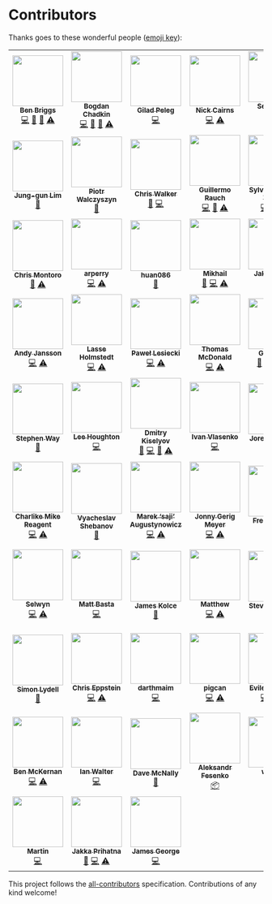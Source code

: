 # Contributors

Thanks goes to these wonderful people ([emoji key](https://github.com/kentcdodds/all-contributors#emoji-key)):

<!-- ALL-CONTRIBUTORS-LIST:START - Do not remove or modify this section -->
<!-- prettier-ignore-start -->
<!-- markdownlint-disable -->
<table>
  <tr>
    <td align="center"><a href="http://beneb.info"><img src="https://avatars.githubusercontent.com/u/1282980?v=3?s=100" width="100px;" alt=""/><br /><sub><b>Ben Briggs</b></sub></a><br /><a href="https://github.com/cssnano/cssnano/commits?author=ben-eb" title="Code">💻</a> <a href="https://github.com/cssnano/cssnano/commits?author=ben-eb" title="Documentation">📖</a> <a href="https://github.com/cssnano/cssnano/pulls?q=is%3Apr+reviewed-by%3Aben-eb" title="Reviewed Pull Requests">👀</a> <a href="https://github.com/cssnano/cssnano/commits?author=ben-eb" title="Tests">⚠️</a></td>
    <td align="center"><a href="https://github.com/TrySound"><img src="https://avatars.githubusercontent.com/u/5635476?v=3?s=100" width="100px;" alt=""/><br /><sub><b>Bogdan Chadkin</b></sub></a><br /><a href="https://github.com/cssnano/cssnano/commits?author=TrySound" title="Code">💻</a> <a href="https://github.com/cssnano/cssnano/commits?author=TrySound" title="Documentation">📖</a> <a href="https://github.com/cssnano/cssnano/pulls?q=is%3Apr+reviewed-by%3ATrySound" title="Reviewed Pull Requests">👀</a> <a href="https://github.com/cssnano/cssnano/commits?author=TrySound" title="Tests">⚠️</a></td>
    <td align="center"><a href="https://www.giladpeleg.com/"><img src="https://avatars.githubusercontent.com/u/4533329?v=3?s=100" width="100px;" alt=""/><br /><sub><b>Gilad Peleg</b></sub></a><br /><a href="https://github.com/cssnano/cssnano/commits?author=pgilad" title="Code">💻</a></td>
    <td align="center"><a href="https://github.com/niccai"><img src="https://avatars.githubusercontent.com/u/370420?v=3?s=100" width="100px;" alt=""/><br /><sub><b>Nick Cairns</b></sub></a><br /><a href="https://github.com/cssnano/cssnano/commits?author=niccai" title="Code">💻</a> <a href="https://github.com/cssnano/cssnano/commits?author=niccai" title="Tests">⚠️</a></td>
    <td align="center"><a href="https://sebastian-misch.de"><img src="https://avatars.githubusercontent.com/u/7263665?v=3?s=100" width="100px;" alt=""/><br /><sub><b>Sebastian Misch</b></sub></a><br /><a href="https://github.com/cssnano/cssnano/commits?author=sbstnmsch" title="Code">💻</a> <a href="https://github.com/cssnano/cssnano/commits?author=sbstnmsch" title="Tests">⚠️</a></td>
    <td align="center"><a href="https://github.com/ophyros"><img src="https://avatars.githubusercontent.com/u/11319202?v=3?s=100" width="100px;" alt=""/><br /><sub><b>Вячеслав Ляшенко</b></sub></a><br /><a href="https://github.com/cssnano/cssnano/commits?author=ophyros" title="Code">💻</a> <a href="https://github.com/cssnano/cssnano/commits?author=ophyros" title="Tests">⚠️</a></td>
    <td align="center"><a href="https://shinnn.github.io"><img src="https://avatars.githubusercontent.com/u/1131567?v=3?s=100" width="100px;" alt=""/><br /><sub><b>shinnn</b></sub></a><br /><a href="https://github.com/cssnano/cssnano/commits?author=shinnn" title="Code">💻</a></td>
  </tr>
  <tr>
    <td align="center"><a href="https://github.com/j6lim"><img src="https://avatars.githubusercontent.com/u/45338?v=3?s=100" width="100px;" alt=""/><br /><sub><b>Jung-gun Lim</b></sub></a><br /><a href="https://github.com/cssnano/cssnano/issues?q=author%3Aj6lim" title="Bug reports">🐛</a></td>
    <td align="center"><a href="http://outof.me"><img src="https://avatars.githubusercontent.com/u/368561?v=3?s=100" width="100px;" alt=""/><br /><sub><b>Piotr Walczyszyn</b></sub></a><br /><a href="https://github.com/cssnano/cssnano/issues?q=author%3Apwalczyszyn" title="Bug reports">🐛</a></td>
    <td align="center"><a href="http://thechriswalker.github.com/"><img src="https://avatars.githubusercontent.com/u/551712?v=3?s=100" width="100px;" alt=""/><br /><sub><b>Chris Walker</b></sub></a><br /><a href="https://github.com/cssnano/cssnano/issues?q=author%3Athechriswalker" title="Bug reports">🐛</a> <a href="https://github.com/cssnano/cssnano/commits?author=thechriswalker" title="Code">💻</a></td>
    <td align="center"><a href="http://twitter.com/rauchg"><img src="https://avatars.githubusercontent.com/u/13041?v=3?s=100" width="100px;" alt=""/><br /><sub><b>Guillermo Rauch</b></sub></a><br /><a href="https://github.com/cssnano/cssnano/commits?author=rauchg" title="Code">💻</a> <a href="https://github.com/cssnano/cssnano/commits?author=rauchg" title="Documentation">📖</a> <a href="https://github.com/cssnano/cssnano/commits?author=rauchg" title="Tests">⚠️</a></td>
    <td align="center"><a href="https://github.com/sylvainpolletvillard"><img src="https://avatars.githubusercontent.com/u/566536?v=3?s=100" width="100px;" alt=""/><br /><sub><b>Sylvain Pollet-Villard</b></sub></a><br /><a href="https://github.com/cssnano/cssnano/commits?author=sylvainpolletvillard" title="Code">💻</a> <a href="https://github.com/cssnano/cssnano/commits?author=sylvainpolletvillard" title="Documentation">📖</a> <a href="https://github.com/cssnano/cssnano/commits?author=sylvainpolletvillard" title="Tests">⚠️</a></td>
    <td align="center"><a href="https://www.iyunlu.com/view"><img src="https://avatars.githubusercontent.com/u/2784308?v=3?s=100" width="100px;" alt=""/><br /><sub><b>一丝</b></sub></a><br /><a href="https://github.com/cssnano/cssnano/commits?author=yisibl" title="Code">💻</a> <a href="https://github.com/cssnano/cssnano/commits?author=yisibl" title="Tests">⚠️</a></td>
    <td align="center"><a href="https://github.com/Ambroos"><img src="https://avatars.githubusercontent.com/u/497260?v=3?s=100" width="100px;" alt=""/><br /><sub><b>Ambroos Vaes</b></sub></a><br /><a href="https://github.com/cssnano/cssnano/issues?q=author%3AAmbroos" title="Bug reports">🐛</a></td>
  </tr>
  <tr>
    <td align="center"><a href="https://github.com/montmanu"><img src="https://avatars.githubusercontent.com/u/639255?v=3?s=100" width="100px;" alt=""/><br /><sub><b>Chris Montoro</b></sub></a><br /><a href="https://github.com/cssnano/cssnano/issues?q=author%3Amontmanu" title="Bug reports">🐛</a> <a href="https://github.com/cssnano/cssnano/commits?author=montmanu" title="Tests">⚠️</a></td>
    <td align="center"><a href="https://github.com/arperry"><img src="https://avatars.githubusercontent.com/u/9615035?v=3?s=100" width="100px;" alt=""/><br /><sub><b>arperry</b></sub></a><br /><a href="https://github.com/cssnano/cssnano/commits?author=arperry" title="Code">💻</a> <a href="https://github.com/cssnano/cssnano/commits?author=arperry" title="Tests">⚠️</a></td>
    <td align="center"><a href="https://github.com/huan086"><img src="https://avatars.githubusercontent.com/u/1448788?v=3?s=100" width="100px;" alt=""/><br /><sub><b>huan086</b></sub></a><br /><a href="https://github.com/cssnano/cssnano/issues?q=author%3Ahuan086" title="Bug reports">🐛</a></td>
    <td align="center"><a href="https://github.com/jaybekster"><img src="https://avatars.githubusercontent.com/u/2485494?v=3?s=100" width="100px;" alt=""/><br /><sub><b>Mikhail</b></sub></a><br /><a href="https://github.com/cssnano/cssnano/issues?q=author%3Ajaybekster" title="Bug reports">🐛</a> <a href="https://github.com/cssnano/cssnano/commits?author=jaybekster" title="Code">💻</a> <a href="https://github.com/cssnano/cssnano/commits?author=jaybekster" title="Tests">⚠️</a></td>
    <td align="center"><a href="https://jakemoxey.com"><img src="https://avatars.githubusercontent.com/u/7336481?v=3?s=100" width="100px;" alt=""/><br /><sub><b>Jake Moxey</b></sub></a><br /><a href="https://github.com/cssnano/cssnano/commits?author=jxom" title="Code">💻</a></td>
    <td align="center"><a href="https://github.com/11bit"><img src="https://avatars.githubusercontent.com/u/4057095?v=3?s=100" width="100px;" alt=""/><br /><sub><b>Ivan Buryak</b></sub></a><br /><a href="https://github.com/cssnano/cssnano/commits?author=11bit" title="Code">💻</a> <a href="https://github.com/cssnano/cssnano/commits?author=11bit" title="Tests">⚠️</a></td>
    <td align="center"><a href="https://github.com/akx"><img src="https://avatars.githubusercontent.com/u/58669?v=3?s=100" width="100px;" alt=""/><br /><sub><b>Aarni Koskela</b></sub></a><br /><a href="https://github.com/cssnano/cssnano/commits?author=akx" title="Code">💻</a></td>
  </tr>
  <tr>
    <td align="center"><a href="https://github.com/andyjansson"><img src="https://avatars.githubusercontent.com/u/1737375?v=3?s=100" width="100px;" alt=""/><br /><sub><b>Andy Jansson</b></sub></a><br /><a href="https://github.com/cssnano/cssnano/commits?author=andyjansson" title="Code">💻</a> <a href="https://github.com/cssnano/cssnano/commits?author=andyjansson" title="Tests">⚠️</a></td>
    <td align="center"><a href="https://www.linkedin.com/in/holmstedt"><img src="https://avatars.githubusercontent.com/u/3183122?v=3?s=100" width="100px;" alt=""/><br /><sub><b>Lasse Holmstedt</b></sub></a><br /><a href="https://github.com/cssnano/cssnano/commits?author=holmari" title="Code">💻</a> <a href="https://github.com/cssnano/cssnano/commits?author=holmari" title="Tests">⚠️</a></td>
    <td align="center"><a href="https://github.com/plesiecki"><img src="https://avatars.githubusercontent.com/u/770675?v=3?s=100" width="100px;" alt=""/><br /><sub><b>Paweł Lesiecki</b></sub></a><br /><a href="https://github.com/cssnano/cssnano/commits?author=plesiecki" title="Code">💻</a> <a href="https://github.com/cssnano/cssnano/commits?author=plesiecki" title="Tests">⚠️</a></td>
    <td align="center"><a href="https://github.com/thomas-mcdonald"><img src="https://avatars.githubusercontent.com/u/197928?v=3?s=100" width="100px;" alt=""/><br /><sub><b>Thomas McDonald</b></sub></a><br /><a href="https://github.com/cssnano/cssnano/commits?author=thomas-mcdonald" title="Code">💻</a> <a href="https://github.com/cssnano/cssnano/commits?author=thomas-mcdonald" title="Tests">⚠️</a></td>
    <td align="center"><a href="https://justineo.github.io/"><img src="https://avatars.githubusercontent.com/u/1726061?v=3?s=100" width="100px;" alt=""/><br /><sub><b>GU Yiling</b></sub></a><br /><a href="https://github.com/cssnano/cssnano/issues?q=author%3AJustineo" title="Bug reports">🐛</a> <a href="https://github.com/cssnano/cssnano/commits?author=Justineo" title="Code">💻</a> <a href="https://github.com/cssnano/cssnano/commits?author=Justineo" title="Documentation">📖</a> <a href="https://github.com/cssnano/cssnano/commits?author=Justineo" title="Tests">⚠️</a></td>
    <td align="center"><a href="https://twitter.com/VilleImmonen"><img src="https://avatars.githubusercontent.com/u/497214?v=3?s=100" width="100px;" alt=""/><br /><sub><b>Ville Immonen</b></sub></a><br /><a href="https://github.com/cssnano/cssnano/commits?author=fson" title="Code">💻</a></td>
    <td align="center"><a href="https://www.duncanbeevers.com"><img src="https://avatars.githubusercontent.com/u/7367?v=3?s=100" width="100px;" alt=""/><br /><sub><b>Duncan Beevers</b></sub></a><br /><a href="https://github.com/cssnano/cssnano/commits?author=duncanbeevers" title="Code">💻</a> <a href="https://github.com/cssnano/cssnano/commits?author=duncanbeevers" title="Tests">⚠️</a></td>
  </tr>
  <tr>
    <td align="center"><a href="http://stephenway.net"><img src="https://avatars.githubusercontent.com/u/38894?v=3?s=100" width="100px;" alt=""/><br /><sub><b>Stephen Way</b></sub></a><br /><a href="https://github.com/cssnano/cssnano/commits?author=stephenway" title="Documentation">📖</a></td>
    <td align="center"><a href="https://github.com/asztal"><img src="https://avatars.githubusercontent.com/u/68302?v=3?s=100" width="100px;" alt=""/><br /><sub><b>Lee Houghton</b></sub></a><br /><a href="https://github.com/cssnano/cssnano/commits?author=asztal" title="Code">💻</a></td>
    <td align="center"><a href="http://codepen.io/dmitrykiselyov"><img src="https://avatars.githubusercontent.com/u/5103477?v=3?s=100" width="100px;" alt=""/><br /><sub><b>Dmitry Kiselyov</b></sub></a><br /><a href="https://github.com/cssnano/cssnano/issues?q=author%3Admitrykiselyov" title="Bug reports">🐛</a> <a href="https://github.com/cssnano/cssnano/commits?author=dmitrykiselyov" title="Code">💻</a> <a href="https://github.com/cssnano/cssnano/commits?author=dmitrykiselyov" title="Documentation">📖</a> <a href="https://github.com/cssnano/cssnano/commits?author=dmitrykiselyov" title="Tests">⚠️</a></td>
    <td align="center"><a href="https://github.com/avanes"><img src="https://avatars.githubusercontent.com/u/19105?v=3?s=100" width="100px;" alt=""/><br /><sub><b>Ivan Vlasenko</b></sub></a><br /><a href="https://github.com/cssnano/cssnano/commits?author=avanes" title="Code">💻</a></td>
    <td align="center"><a href="http://joren.co"><img src="https://avatars.githubusercontent.com/u/231202?v=3?s=100" width="100px;" alt=""/><br /><sub><b>Joren Van Hee</b></sub></a><br /><a href="https://github.com/cssnano/cssnano/issues?q=author%3Ajorenvanhee" title="Bug reports">🐛</a></td>
    <td align="center"><a href="http://andrekoenig.info/"><img src="https://avatars.githubusercontent.com/u/224910?v=3?s=100" width="100px;" alt=""/><br /><sub><b>André König</b></sub></a><br /><a href="https://github.com/cssnano/cssnano/issues?q=author%3Aakoenig" title="Bug reports">🐛</a></td>
    <td align="center"><a href="http://kizu.ru/en/"><img src="https://avatars.githubusercontent.com/u/177485?v=3?s=100" width="100px;" alt=""/><br /><sub><b>Roman Komarov</b></sub></a><br /><a href="https://github.com/cssnano/cssnano/issues?q=author%3Akizu" title="Bug reports">🐛</a></td>
  </tr>
  <tr>
    <td align="center"><a href="http://www.tunnckocore.tk"><img src="https://avatars.githubusercontent.com/u/5038030?v=3?s=100" width="100px;" alt=""/><br /><sub><b>Charlike Mike Reagent</b></sub></a><br /><a href="https://github.com/cssnano/cssnano/commits?author=tunnckoCore" title="Code">💻</a> <a href="https://github.com/cssnano/cssnano/commits?author=tunnckoCore" title="Tests">⚠️</a></td>
    <td align="center"><a href="https://github.com/Termina1"><img src="https://avatars.githubusercontent.com/u/815848?v=3?s=100" width="100px;" alt=""/><br /><sub><b>Vyacheslav Shebanov</b></sub></a><br /><a href="https://github.com/cssnano/cssnano/commits?author=Termina1" title="Documentation">📖</a></td>
    <td align="center"><a href="https://twitter.com/saji_"><img src="https://avatars.githubusercontent.com/u/192323?v=3?s=100" width="100px;" alt=""/><br /><sub><b>Marek ‘saji’ Augustynowicz</b></sub></a><br /><a href="https://github.com/cssnano/cssnano/commits?author=marek-saji" title="Code">💻</a> <a href="https://github.com/cssnano/cssnano/commits?author=marek-saji" title="Tests">⚠️</a></td>
    <td align="center"><a href="https://www.oddbird.net"><img src="https://avatars.githubusercontent.com/u/552316?v=3?s=100" width="100px;" alt=""/><br /><sub><b>Jonny Gerig Meyer</b></sub></a><br /><a href="https://github.com/cssnano/cssnano/commits?author=jgerigmeyer" title="Code">💻</a> <a href="https://github.com/cssnano/cssnano/commits?author=jgerigmeyer" title="Tests">⚠️</a></td>
    <td align="center"><a href="https://github.com/faddee"><img src="https://avatars.githubusercontent.com/u/237182?v=3?s=100" width="100px;" alt=""/><br /><sub><b>Fredrik Nicol</b></sub></a><br /><a href="https://github.com/cssnano/cssnano/commits?author=faddee" title="Code">💻</a> <a href="https://github.com/cssnano/cssnano/commits?author=faddee" title="Tests">⚠️</a></td>
    <td align="center"><a href="https://www.webflow.com"><img src="https://avatars.githubusercontent.com/u/785166?v=3?s=100" width="100px;" alt=""/><br /><sub><b>Vlad Magdalin</b></sub></a><br /><a href="https://github.com/cssnano/cssnano/commits?author=callmevlad" title="Documentation">📖</a></td>
    <td align="center"><a href="http://brainstorage.me/semigradsky"><img src="https://avatars.githubusercontent.com/u/1198848?v=3?s=100" width="100px;" alt=""/><br /><sub><b>Dmitry Semigradsky</b></sub></a><br /><a href="https://github.com/cssnano/cssnano/commits?author=Semigradsky" title="Documentation">📖</a></td>
  </tr>
  <tr>
    <td align="center"><a href="https://selwyn.cc/"><img src="https://avatars.githubusercontent.com/u/5701149?v=3?s=100" width="100px;" alt=""/><br /><sub><b>Selwyn</b></sub></a><br /><a href="https://github.com/cssnano/cssnano/commits?author=Siilwyn" title="Code">💻</a> <a href="https://github.com/cssnano/cssnano/commits?author=Siilwyn" title="Tests">⚠️</a></td>
    <td align="center"><a href="http://mattbasta.com"><img src="https://avatars.githubusercontent.com/u/279498?v=3?s=100" width="100px;" alt=""/><br /><sub><b>Matt Basta</b></sub></a><br /><a href="https://github.com/cssnano/cssnano/commits?author=mattbasta" title="Code">💻</a></td>
    <td align="center"><a href="https://www.jameskolce.com"><img src="https://avatars.githubusercontent.com/u/2559808?v=3?s=100" width="100px;" alt=""/><br /><sub><b>James Kolce</b></sub></a><br /><a href="https://github.com/cssnano/cssnano/commits?author=jameskolce" title="Documentation">📖</a></td>
    <td align="center"><a href="http://mattkemp.info/"><img src="https://avatars.githubusercontent.com/u/1391716?v=3?s=100" width="100px;" alt=""/><br /><sub><b>Matthew</b></sub></a><br /><a href="https://github.com/cssnano/cssnano/commits?author=techmatt101" title="Code">💻</a> <a href="https://github.com/cssnano/cssnano/commits?author=techmatt101" title="Tests">⚠️</a></td>
    <td align="center"><a href="https://svachon.com"><img src="https://avatars.githubusercontent.com/u/170197?v=3?s=100" width="100px;" alt=""/><br /><sub><b>Steven Vachon</b></sub></a><br /><a href="https://github.com/cssnano/cssnano/commits?author=stevenvachon" title="Documentation">📖</a></td>
    <td align="center"><a href="https://moox.io/"><img src="https://avatars.githubusercontent.com/u/157534?v=3?s=100" width="100px;" alt=""/><br /><sub><b>Maxime Thirouin</b></sub></a><br /><a href="https://github.com/cssnano/cssnano/commits?author=MoOx" title="Code">💻</a> <a href="https://github.com/cssnano/cssnano/commits?author=MoOx" title="Tests">⚠️</a></td>
    <td align="center"><a href="https://sindresorhus.com"><img src="https://avatars.githubusercontent.com/u/170270?v=3?s=100" width="100px;" alt=""/><br /><sub><b>Sindre Sorhus</b></sub></a><br /><a href="https://github.com/cssnano/cssnano/commits?author=sindresorhus" title="Documentation">📖</a> <a href="#tool-sindresorhus" title="Tools">🔧</a></td>
  </tr>
  <tr>
    <td align="center"><a href="https://github.com/lydell"><img src="https://avatars.githubusercontent.com/u/2142817?v=3?s=100" width="100px;" alt=""/><br /><sub><b>Simon Lydell</b></sub></a><br /><a href="https://github.com/cssnano/cssnano/commits?author=lydell" title="Documentation">📖</a></td>
    <td align="center"><a href="http://chriseppstein.github.com"><img src="https://avatars0.githubusercontent.com/u/1839?v=3?s=100" width="100px;" alt=""/><br /><sub><b>Chris Eppstein</b></sub></a><br /><a href="https://github.com/cssnano/cssnano/commits?author=chriseppstein" title="Code">💻</a> <a href="https://github.com/cssnano/cssnano/commits?author=chriseppstein" title="Tests">⚠️</a></td>
    <td align="center"><a href="https://gw2treasures.com/"><img src="https://avatars2.githubusercontent.com/u/2511547?v=4?s=100" width="100px;" alt=""/><br /><sub><b>darthmaim</b></sub></a><br /><a href="https://github.com/cssnano/cssnano/commits?author=darthmaim" title="Code">💻</a></td>
    <td align="center"><a href="https://github.com/pigcan"><img src="https://avatars0.githubusercontent.com/u/848515?v=4?s=100" width="100px;" alt=""/><br /><sub><b>pigcan</b></sub></a><br /><a href="https://github.com/cssnano/cssnano/commits?author=pigcan" title="Code">💻</a> <a href="https://github.com/cssnano/cssnano/commits?author=pigcan" title="Tests">⚠️</a></td>
    <td align="center"><a href="https://github.com/evilebottnawi"><img src="https://avatars3.githubusercontent.com/u/4567934?v=4?s=100" width="100px;" alt=""/><br /><sub><b>Evilebot Tnawi</b></sub></a><br /><a href="https://github.com/cssnano/cssnano/commits?author=evilebottnawi" title="Code">💻</a> <a href="https://github.com/cssnano/cssnano/commits?author=evilebottnawi" title="Documentation">📖</a> <a href="https://github.com/cssnano/cssnano/commits?author=evilebottnawi" title="Tests">⚠️</a></td>
    <td align="center"><a href="https://twitter.com/_evless"><img src="https://avatars3.githubusercontent.com/u/10083505?v=4?s=100" width="100px;" alt=""/><br /><sub><b>Grachev Evgeniy</b></sub></a><br /><a href="https://github.com/cssnano/cssnano/commits?author=evless" title="Code">💻</a></td>
    <td align="center"><a href="https://github.com/An-Tu"><img src="https://avatars3.githubusercontent.com/u/26381967?v=4?s=100" width="100px;" alt=""/><br /><sub><b>Anton Tuzhik</b></sub></a><br /><a href="https://github.com/cssnano/cssnano/commits?author=An-Tu" title="Code">💻</a> <a href="https://github.com/cssnano/cssnano/commits?author=An-Tu" title="Tests">⚠️</a></td>
  </tr>
  <tr>
    <td align="center"><a href="https://github.com/ben-mckernan"><img src="https://avatars0.githubusercontent.com/u/4847190?v=4?s=100" width="100px;" alt=""/><br /><sub><b>Ben McKernan</b></sub></a><br /><a href="https://github.com/cssnano/cssnano/commits?author=ben-mckernan" title="Code">💻</a> <a href="https://github.com/cssnano/cssnano/commits?author=ben-mckernan" title="Tests">⚠️</a></td>
    <td align="center"><a href="https://iankwalter.com"><img src="https://avatars0.githubusercontent.com/u/122028?v=4?s=100" width="100px;" alt=""/><br /><sub><b>Ian Walter</b></sub></a><br /><a href="https://github.com/cssnano/cssnano/commits?author=ianwalter" title="Code">💻</a></td>
    <td align="center"><a href="http://dave.mn"><img src="https://avatars3.githubusercontent.com/u/342029?v=4?s=100" width="100px;" alt=""/><br /><sub><b>Dave McNally</b></sub></a><br /><a href="#design-davemcnally" title="Design">🎨</a></td>
    <td align="center"><a href="https://badcss.smithua.com/"><img src="https://avatars1.githubusercontent.com/u/1473254?v=4?s=100" width="100px;" alt=""/><br /><sub><b>Aleksandr Fesenko</b></sub></a><br /><a href="#platform-smithua" title="Packaging/porting to new platform">📦</a></td>
    <td align="center"><a href="https://github.com/wongjn"><img src="https://avatars2.githubusercontent.com/u/11310624?v=4?s=100" width="100px;" alt=""/><br /><sub><b>wongjn</b></sub></a><br /><a href="https://github.com/cssnano/cssnano/commits?author=wongjn" title="Code">💻</a></td>
    <td align="center"><a href="https://genemecija.com"><img src="https://avatars2.githubusercontent.com/u/39816902?v=4?s=100" width="100px;" alt=""/><br /><sub><b>Gene Mecija</b></sub></a><br /><a href="https://github.com/cssnano/cssnano/issues?q=author%3Agenemecija" title="Bug reports">🐛</a> <a href="https://github.com/cssnano/cssnano/commits?author=genemecija" title="Code">💻</a> <a href="https://github.com/cssnano/cssnano/commits?author=genemecija" title="Tests">⚠️</a></td>
    <td align="center"><a href="https://www.ludofischer.com"><img src="https://avatars1.githubusercontent.com/u/43557?v=4?s=100" width="100px;" alt=""/><br /><sub><b>Ludovico Fischer</b></sub></a><br /><a href="#maintenance-ludofischer" title="Maintenance">🚧</a></td>
  </tr>
  <tr>
    <td align="center"><a href="https://github.com/MapTo0"><img src="https://avatars.githubusercontent.com/u/5821279?v=4?s=100" width="100px;" alt=""/><br /><sub><b>Martin</b></sub></a><br /><a href="https://github.com/cssnano/cssnano/commits?author=MapTo0" title="Code">💻</a></td>
    <td align="center"><a href="https://github.com/IronGeek"><img src="https://avatars.githubusercontent.com/u/1383932?v=4?s=100" width="100px;" alt=""/><br /><sub><b>Jakka Prihatna</b></sub></a><br /><a href="https://github.com/cssnano/cssnano/issues?q=author%3AIronGeek" title="Bug reports">🐛</a> <a href="https://github.com/cssnano/cssnano/commits?author=IronGeek" title="Code">💻</a> <a href="https://github.com/cssnano/cssnano/commits?author=IronGeek" title="Tests">⚠️</a></td>
    <td align="center"><a href="https://ghuser.io/jamesgeorge007"><img src="https://avatars.githubusercontent.com/u/25279263?v=4?s=100" width="100px;" alt=""/><br /><sub><b>James George</b></sub></a><br /><a href="https://github.com/cssnano/cssnano/commits?author=jamesgeorge007" title="Code">💻</a></td>
  </tr>
</table>

<!-- markdownlint-restore -->
<!-- prettier-ignore-end -->

<!-- ALL-CONTRIBUTORS-LIST:END -->

This project follows the [all-contributors](https://github.com/kentcdodds/all-contributors) specification. Contributions of any kind welcome!

